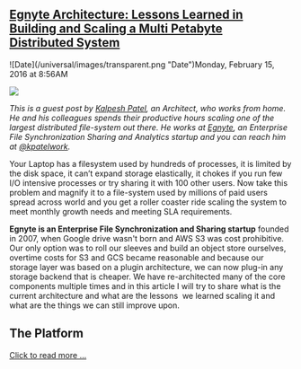 ## [Egnyte Architecture: Lessons Learned in Building and Scaling a Multi Petabyte Distributed System](/blog/2016/2/15/egnyte-architecture-lessons-learned-in-building-and-scaling.html)

<div class="journal-entry-tag journal-entry-tag-post-title"><span class="posted-on">![Date](/universal/images/transparent.png "Date")Monday, February 15, 2016 at 8:56AM</span></div>

<div class="body">

![](https://c2.staticflickr.com/2/1521/25002347816_f48153605c_o.png)

_<span>This is a guest post by</span> [<span>Kalpesh Patel</span>](https://www.linkedin.com/in/kpatelatwork)<span>, an Architect, who works from home. He and his colleagues spends their productive hours scaling one of the largest distributed file-system out there. He works at</span> [<span>Egnyte</span>](https://www.egnyte.com/)<span>, an Enterprise File Synchronization Sharing and Analytics startup and you can reach him at</span> [<span>@kpatelwork</span>](https://twitter.com/kpatelwork)<span>.</span>_

<span>Your Laptop has a filesystem used by hundreds of processes, it is limited by the disk space, it can’t expand storage elastically, it chokes if you run few I/O intensive processes or try sharing it with 100 other users. Now take this problem and magnify it to a file-system used by millions of paid users spread across world and you get a roller coaster ride scaling the system to meet monthly growth needs and meeting SLA requirements.</span>

**Egnyte is an Enterprise File Synchronization and Sharing startup** founded in 2007, when Google drive wasn't born and AWS S3 was cost prohibitive. Our only option was to roll our sleeves and build an object store ourselves, overtime costs for S3 and GCS became reasonable and because our storage layer was based on a plugin architecture, we can now plug-in any storage backend that is cheaper. We have re-architected many of the core components multiple times and in this article I will try to share what is the current architecture and what are the lessons  we learned scaling it and what are the things we can still improve upon.

## <span>The Platform</span>

[Click to read more ...](/blog/2016/2/15/egnyte-architecture-lessons-learned-in-building-and-scaling.html)

</div>